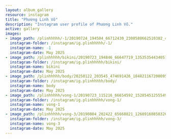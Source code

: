 ```yaml
---
layout: album_gallery
resource: instagram
title: "Phương Linh Võ"
description: "Instagram user profile of Phương Linh Võ."
active: gallery
images: 
- image_path: /plinhhhhh/-1/20190724_194504_66712430_2308580662510382_469962428154578004_n.jpg
  instagram-folder: /instagram/ig.plinhhhhh/-1/
  instagram-name: -1
  instagram-date: May 2025
- image_path: /plinhhhhh/bikini/20190723_194846_66647719_135353544340574_3052302261950490736_n.jpg
  instagram-folder: /instagram/ig.plinhhhhh/bikini/
  instagram-name: bikini
  instagram-date: May 2025
- image_path: /plinhhhhh/body/20250122_203545_474691426_18482116720009573_3772478610131506963_n.jpg
  instagram-folder: /instagram/ig.plinhhhhh/body/
  instagram-name: body
  instagram-date: May 2025
- image_path: /plinhhhhh/vong-1/20190723_115216_66654592_152854512555490_5181816854173098855_n.jpg
  instagram-folder: /instagram/ig.plinhhhhh/vong-1/
  instagram-name: vong-1
  instagram-date: May 2025
- image_path: /plinhhhhh/vong-3/20190804_202422_65668821_126891608583260_1201612068789144040_n.jpg
  instagram-folder: /instagram/ig.plinhhhhh/vong-3/
  instagram-name: vong-3
  instagram-date: May 2025
---
```

